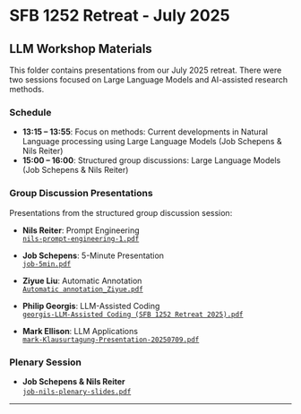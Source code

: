 # SFB 1252 Retreat - July 2025

## LLM Workshop Materials

This folder contains presentations from our July 2025 retreat. There were two sessions focused on Large Language Models and AI-assisted research methods.

### Schedule

- **13:15 – 13:55**: Focus on methods: Current developments in Natural Language processing using Large Language Models (Job Schepens & Nils Reiter)
- **15:00 – 16:00**: Structured group discussions: Large Language Models (Job Schepens & Nils Reiter)

### Group Discussion Presentations

Presentations from the structured group discussion session:

- **Nils Reiter**: Prompt Engineering  
  [`nils-prompt-engineering-1.pdf`](nils-prompt-engineering-1.pdf)

- **Job Schepens**: 5-Minute Presentation  
  [`job-5min.pdf`](job-5min.pdf)

- **Ziyue Liu**: Automatic Annotation  
  [`Automatic annotation_Ziyue.pdf`](Automatic%20annotation_Ziyue.pdf)

- **Philip Georgis**: LLM-Assisted Coding  
  [`georgis-LLM-Assisted Coding (SFB 1252 Retreat 2025).pdf`](georgis-LLM-Assisted%20Coding%20%28SFB%201252%20Retreat%202025%29.pdf)

- **Mark Ellison**: LLM Applications  
  [`mark-Klausurtagung-Presentation-20250709.pdf`](mark-Klausurtagung-Presentation-20250709.pdf)

### Plenary Session

- **Job Schepens & Nils Reiter**  
  [`job-nils-plenary-slides.pdf`](job-nils-plenary-slides.pdf)

---

